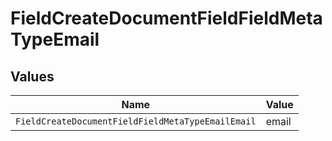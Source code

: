 # FieldCreateDocumentFieldFieldMetaTypeEmail


## Values

| Name                                              | Value                                             |
| ------------------------------------------------- | ------------------------------------------------- |
| `FieldCreateDocumentFieldFieldMetaTypeEmailEmail` | email                                             |